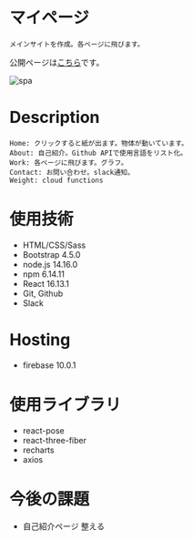 # マイページ
    メインサイトを作成。各ページに飛びます。

公開ページは[こちら](https://spapf-24842.web.app/)です。

![spa](https://user-images.githubusercontent.com/67915047/103504093-bd6e0900-4e99-11eb-842d-2c0e86ab7dc8.jpg)


# Description
```
Home: クリックすると紙が出ます。物体が動いています。
About: 自己紹介。Github APIで使用言語をリスト化。
Work: 各ページに飛びます。グラフ。
Contact: お問い合わせ。slack通知。
Weight: cloud functions
```

# 使用技術
- HTML/CSS/Sass
- Bootstrap 4.5.0
- node.js 14.16.0
- npm 6.14.11
- React 16.13.1
- Git, Github
- Slack
# Hosting
- firebase 10.0.1

# 使用ライブラリ
- react-pose
- react-three-fiber
- recharts
- axios

# 今後の課題
- 自己紹介ページ 整える
<!-- - Weight グラフ判例 クリック Hooks バリデーション -->
